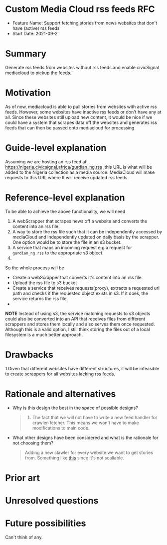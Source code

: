 # Custom Media Cloud rss feeds RFC 

- Feature Name: Support fetching stories from news websites that don't have (active) rss feeds
- Start Date: 2021-09-2

# Summary

[summary]: #summary
Generate rss feeds from websites without rss feeds and enable civicSignal mediacloud to pickup the feeds.

# Motivation

[motivation]: #motivation
As of now, mediacloud is able to pull stories from websites with active rss feeds. However, some websites have inactive rss feeds or don't have any at all. Since these websites still upload new content, it would be nice if we could have a system that scrapes data off the websites and generates rss feeds that can then be passed onto mediacloud for processing.

# Guide-level explanation

[guide-level-explanation]: #guide-level-explanation

Assuming we are hosting an rss feed at https://nigeria.civicsignal.africa/gurdian_ng.rss ,this URL is what will be added to the Nigeria collection as a media source. MediaCloud will make requests to this URL where It will receive updated rss feeds.

# Reference-level explanation

[reference-level-explanation]: #reference-level-explanation
To be able to achieve the above functionality, we will need
1. A webScrapper that scrapes news off a website and converts the content into an rss file.
2. A way to store the rss file such that it can be independently accessed by mediaCloud and independently updated on daily basis by the scrapper. One option would be to store the file in an s3 bucket.
3. A service that maps an incoming request e.g a request for `gurdian_ng.rss` to the appropriate s3 object.
4.  
So the whole process will be
- Create a webScrapper that converts it's content into an rss file.
- Upload the rss file to s3 bucket
- Create a service that receives requests(proxy), extracts a requested url path and checks if the requested object exists in s3. If it does, the service returns the rss file.
- 
**NOTE**
Instead of using s3, the service matching requests to s3 objects could also be converted into an API that receives files from different scrappers and stores them locally and also serves them once requested. Although this is a valid option, I still think storing the files out of a local filesystem is a much better approach. 

# Drawbacks

[drawbacks]: #drawbacks

1.Given that different websites have different structures, it will be infeasible to create scrappers for all websites lacking rss feeds.

# Rationale and alternatives

[rationale-and-alternatives]: #rationale-and-alternatives

- Why is this design the best in the space of possible designs?

  > 1. The fact that we will not have to write a new feed handler for crawler-fetcher. This means we won't have to make modifications to main code.

- What other designs have been considered and what is the rationale for not choosing them?
  > Adding a new clawler for every website we want to get stories from. Something like [this](https://github.com/mediacloud/backend/tree/04bc9c63b55a20ab4f08aed2bef599bf94cd7474/apps/crawler-ap) since it's not scallable. 
  
# Prior art

# Unresolved questions

# Future possibilities

Can't think of any.

